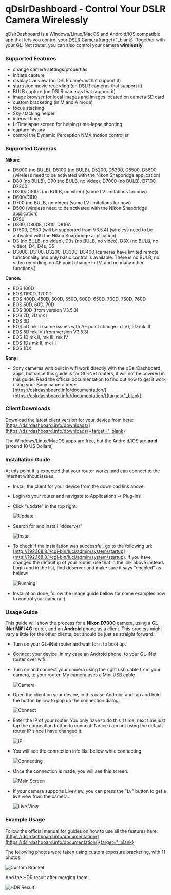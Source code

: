 # qDslrDashboard - Control Your DSLR Camera Wirelessly

qDslrDashboard is a Windows/Linux/MacOS and Android/iOS compatible app that lets you control your [DSLR Camera](https://en.wikipedia.org/wiki/Digital_single-lens_reflex_camera){target="_blank}. Together with your GL.iNet router, you can also control your camera **wirelessly**.

### Supported Features
 - change camera settings/properties
 - initiate capture
 - display live view (on DSLR cameras that support it)
 - start/stop movie recording (on DSLR cameras that support it)
 - BULB capture (on DSLR cameras that support it)
 - image browser for local images and images located on camera SD card
 - custom bracketing (in M and A mode)
 - focus stacking
 - Sky stacking helper
 - interval timer
 - LrTimelapse screen for helping time-lapse shooting
 - capture history
 - control the Dynamic Perception NMX motion controller

### Supported Cameras

**Nikon:**

 - D5000 (no BULB), D5100 (no BULB), D5200, D5300, D5500, D5600 (wireless need to be activated with the Nikon Snapbridge application)
 - D80 (no BULB), D90 (no BULB, no video), D7000 (no BULB), D7100, D7200
 - D300/D300s (no BULB, no video) (some LV limitations for now)
 - D600/D610
 - D700 (no BULB, no video) (some LV limitations for now)
 - D500 (wireless need to be activated with the Nikon Snapbridge application)
 - D750
 - D800, D800E, D810, D810A
 - D7500, D850 (will be supported from V3.5.4) (wireless need to be activated with the Nikon Snapbridge application)
 - D3 (no BULB, no video), D3s (no BULB, no video), D3X (no BULB, no video), D4, D4s, D5
 - D3000, D3100, D3200, D3300, D3400 (cameras have limited remote functionality and only basic control is available. There is no BULB, no video recording, no AF point change in LV, and no many other functions.)

**Canon:**

 - EOS 100D
 - EOS 1100D, 1200D
 - EOS 400D, 450D, 500D, 550D, 600D, 650D, 700D, 750D, 760D
 - EOS 50D, 60D, 70D
 - EOS 80D (from version V3.5.3)
 - EOS 7D, 7D mk II
 - EOS 6D
 - EOS 5D mk II (some issues with AF point change in LV), 5D mk III
 - EOS 5D mk IV (from version V3.5.3)
 - EOS 1D mk II, mk III, mk IV
 - EOS 1Ds mk II, mk III
 - EOS 1DX

**Sony:**

 - Sony cameras with built in wifi work directly with the qDslrDashboard apps, but since this guide is for GL-iNet routers, it will not be covered in this guide. Read the official documentation to find out how to get it work using your Sony camera here: [https://dslrdashboard.info/documentation/](https://dslrdashboard.info/documentation/){target="_blank}

### Client Downloads

Download the latest client version for your device from here:
[https://dslrdashboard.info/downloads/](https://dslrdashboard.info/downloads/){target="_blank}

The Windows/Linux/MacOS apps are free, but the Android/iOS are **paid** (around 10  US Dollars)

### Installation Guide

At this point it is expected that your router works, and can connect to the internet without issues.

 - Install the client for your device from the download link above.
 - Login to your router and navigate to Applications -> Plug-ins
 - Click "update" in the top right:

    ![Update](https://static.gl-inet.com/docs/en/3/app/qdslrdashboard/qdslr1.png)

 - Search for and install "ddserver"

    ![Install](https://static.gl-inet.com/docs/en/3/app/qdslrdashboard/qdslr2.png)

 - To check if the installation was successful, go to the following url: [http://192.168.8.1/cgi-bin/luci/admin/system/startup](http://192.168.8.1/cgi-bin/luci/admin/system/startup). If you have changed the default ip of your router, use that in the link above instead. Login and in the list, find ddserver and make sure it says "enabled" as bellow:

    ![Running](https://static.gl-inet.com/docs/en/3/app/qdslrdashboard/qdslr3.png)

 - Installation done, follow the usage guide bellow for some examples how to control your camera :)

### Usage Guide

This guide will show the process for a **Nikon D7000** camera, using a **GL-iNet MiFi 4G** router, and an **Android** phone as a client.
This process might vary a little for the other clients, but should be just as straight forward.

 - Turn on your GL-iNet router and wait for it to boot up.
 - Connect your device, in my case an Android phone, to your GL-iNet router over wifi.
 - Turn on and connect your camera using the right usb cable from your camera, to your router. My camera uses a Mini USB cable.

    ![Camera](https://static.gl-inet.com/docs/en/3/app/qdslrdashboard/qdslr4.jpg)

 - Open the client on your device, in this case Android, and tap and hold the button bellow to pop up the connection dialog:

    ![Connect](https://static.gl-inet.com/docs/en/3/app/qdslrdashboard/qdslr5.png)

 - Enter the IP of your router. You only have to do this 1 time, next time just tap the connection button to connect.
Notice i am not using the default router IP since i have changed it:

    ![IP](https://static.gl-inet.com/docs/en/3/app/qdslrdashboard/qdslr6.png)

 - You will see the connection info like bellow while connecting:

    ![Connecting](https://static.gl-inet.com/docs/en/3/app/qdslrdashboard/qdslr7.png)

 - Once the connection is made, you will see this screen:

    ![Main Screen](https://static.gl-inet.com/docs/en/3/app/qdslrdashboard/qdslr8.png)

 - If your camera supports Liveview, you can press the "Lv" button to get a live view from the camera:

    ![Live View](https://static.gl-inet.com/docs/en/3/app/qdslrdashboard/qdslr9.png)

### Example Usage

Follow the official manual for guides on how to use all the features here:
[https://dslrdashboard.info/documentation/](https://dslrdashboard.info/documentation/){target="_blank}

The following photos were taken using custom exposure bracketing, with 11 photos:

![Custom Bracket](https://static.gl-inet.com/docs/en/3/app/qdslrdashboard/qdslr10.png)

And the HDR result after merging them:

![HDR Result](https://static.gl-inet.com/docs/en/3/app/qdslrdashboard/qdslr11.jpg)
